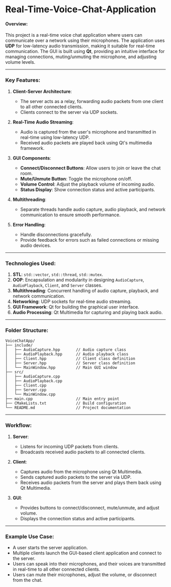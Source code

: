 # Real-Time-Voice-Chat-Application

#### Overview:
This project is a real-time voice chat application where users can communicate over a network using their microphones. The application uses **UDP** for low-latency audio transmission, making it suitable for real-time communication. The GUI is built using **Qt**, providing an intuitive interface for managing connections, muting/unmuting the microphone, and adjusting volume levels.

---

### Key Features:
1. **Client-Server Architecture**:
   - The server acts as a relay, forwarding audio packets from one client to all other connected clients.
   - Clients connect to the server via UDP sockets.

2. **Real-Time Audio Streaming**:
   - Audio is captured from the user's microphone and transmitted in real-time using low-latency UDP.
   - Received audio packets are played back using Qt's multimedia framework.

3. **GUI Components**:
   - **Connect/Disconnect Buttons**: Allow users to join or leave the chat room.
   - **Mute/Unmute Button**: Toggle the microphone on/off.
   - **Volume Control**: Adjust the playback volume of incoming audio.
   - **Status Display**: Show connection status and active participants.

4. **Multithreading**:
   - Separate threads handle audio capture, audio playback, and network communication to ensure smooth performance.

5. **Error Handling**:
   - Handle disconnections gracefully.
   - Provide feedback for errors such as failed connections or missing audio devices.

---

### Technologies Used:
1. **STL**: `std::vector`, `std::thread`, `std::mutex`.
2. **OOP**: Encapsulation and modularity in designing `AudioCapture`, `AudioPlayback`, `Client`, and `Server` classes.
3. **Multithreading**: Concurrent handling of audio capture, playback, and network communication.
4. **Networking**: UDP sockets for real-time audio streaming.
5. **GUI Framework**: Qt for building the graphical user interface.
6. **Audio Processing**: Qt Multimedia for capturing and playing back audio.

---

### Folder Structure:
```
VoiceChatApp/
├── include/
│   ├── AudioCapture.hpp       // Audio capture class
│   ├── AudioPlayback.hpp      // Audio playback class
│   ├── Client.hpp             // Client class definition
│   ├── Server.hpp             // Server class definition
│   └── MainWindow.hpp         // Main GUI window
├── src/
│   ├── AudioCapture.cpp
│   ├── AudioPlayback.cpp
│   ├── Client.cpp
│   ├── Server.cpp
│   └── MainWindow.cpp
├── main.cpp                   // Main entry point
├── CMakeLists.txt             // Build configuration
└── README.md                  // Project documentation
```

---

### Workflow:
1. **Server**:
   - Listens for incoming UDP packets from clients.
   - Broadcasts received audio packets to all connected clients.

2. **Client**:
   - Captures audio from the microphone using Qt Multimedia.
   - Sends captured audio packets to the server via UDP.
   - Receives audio packets from the server and plays them back using Qt Multimedia.

3. **GUI**:
   - Provides buttons to connect/disconnect, mute/unmute, and adjust volume.
   - Displays the connection status and active participants.

---

### Example Use Case:
- A user starts the server application.
- Multiple clients launch the GUI-based client application and connect to the server.
- Users can speak into their microphones, and their voices are transmitted in real-time to all other connected clients.
- Users can mute their microphones, adjust the volume, or disconnect from the chat.
